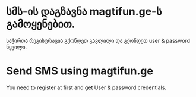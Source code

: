 # სმს-ის დაგზავნა magtifun.ge-ს გამოყენებით. 
საჭიროა რეგისტრაცია გქონდეთ გავლილი და გქონდეთ user & password წყვილი.


# Send SMS using magtifun.ge
You need to register at first and get User & password credentials.
